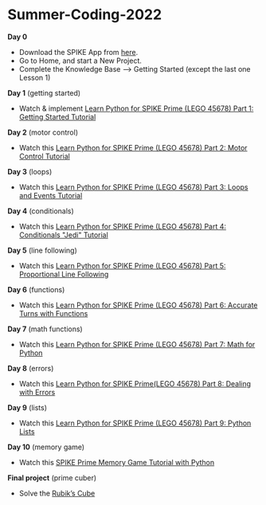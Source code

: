 # Summer-Coding-2022

**Day 0**
- Download the SPIKE App from [here](https://education.lego.com/en-us/downloads/spike-app/software).
- Go to Home, and start a New Project.
- Complete the Knowledge Base —> Getting Started (except the last one Lesson 1)

**Day 1** (getting started)
- Watch & implement [Learn Python for SPIKE Prime (LEGO 45678) Part 1: Getting Started Tutorial](https://www.youtube.com/watch?v=lmOWPjEhGPw)

**Day 2** (motor control)
- Watch this [Learn Python for SPIKE Prime (LEGO 45678) Part 2: Motor Control Tutorial](https://www.youtube.com/watch?v=QhnVFicavHk)

**Day 3** (loops)
- Watch this [Learn Python for SPIKE Prime (LEGO 45678) Part 3: Loops and Events Tutorial](https://www.youtube.com/watch?v=QhnVFicavHk)

**Day 4** (conditionals)
- Watch this [Learn Python for SPIKE Prime (LEGO 45678) Part 4: Conditionals "Jedi" Tutorial](https://www.youtube.com/watch?v=W_mJggigt0w&t=13s)

**Day 5** (line following)
- Watch this [Learn Python for SPIKE Prime (LEGO 45678) Part 5: Proportional Line Following](https://www.youtube.com/watch?v=s2SrYMHOAaA)

**Day 6** (functions)
- Watch this [Learn Python for SPIKE Prime (LEGO 45678) Part 6: Accurate Turns with Functions](https://www.youtube.com/watch?v=54mAuYmHMaw)

**Day 7** (math functions)
- Watch this [Learn Python for SPIKE Prime (LEGO 45678) Part 7: Math for Python](https://www.youtube.com/watch?v=vaHZmojS5Bc)

**Day 8** (errors)
- Watch this [Learn Python for SPIKE Prime(LEGO 45678) Part 8: Dealing with Errors](https://www.youtube.com/watch?v=um2j6p4z8eQ)

**Day 9** (lists)
- Watch this [Learn Python for SPIKE Prime (LEGO 45678) Part 9: Python Lists](https://www.youtube.com/watch?v=apMKLoRu7S4)

**Day 10** (memory game)
- Watch this [SPIKE Prime Memory Game Tutorial with Python](https://www.youtube.com/watch?v=hE_9RrjxW2w)

**Final project** (prime cuber)
- Solve the [Rubik’s Cube](http://mindcuber.com/primecuber/primecuber.html)
